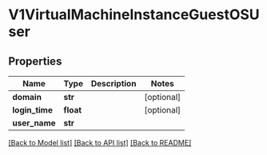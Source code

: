 # V1VirtualMachineInstanceGuestOSUser

## Properties
Name | Type | Description | Notes
------------ | ------------- | ------------- | -------------
**domain** | **str** |  | [optional] 
**login_time** | **float** |  | [optional] 
**user_name** | **str** |  | 

[[Back to Model list]](../README.md#documentation-for-models) [[Back to API list]](../README.md#documentation-for-api-endpoints) [[Back to README]](../README.md)


